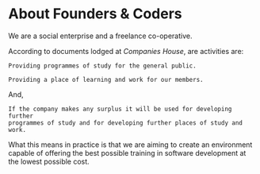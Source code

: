 # About Founders & Coders

We are a social enterprise and a freelance co-operative.

According to documents lodged at *Companies House*, are activities are:

    Providing programmes of study for the general public.

    Providing a place of learning and work for our members.

And,

    If the company makes any surplus it will be used for developing further 
    programmes of study and for developing further places of study and work.

What this means in practice is that we are aiming to create an environment capable of offering the best possible training in software development at the lowest possible cost.


